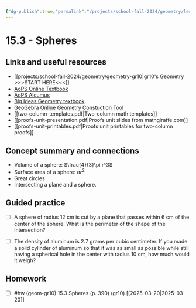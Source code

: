 ```yaml
---
{"dg-publish":true,"permalink":"/projects/school-fall-2024/geometry/lessons/15-3-spheres/"}
---
```



#  15.3 - Spheres

## Links and useful resources 

- [[projects/school-fall-2024/geometry/geometry-gr10\|gr10's Geometry >>>START HERE<<<]]
- [AoPS Online Textbook](https://artofproblemsolving.com/ebooks/intro-geometry-ebook/c0toc)
- [AoPS Alcumus](https://artofproblemsolving.com/teacher/students)
- [Big Ideas Geometry textbook](https://bim.easyaccessmaterials.com/?level=12)
- [GeoGebra Online Geometry Constuction Tool](https://www.geogebra.org/geometry?lang=en/)
- [[two-column-templates.pdf|Two-column math templates]]
- [[proofs-unit-presentation.pdf|Proofs unit slides from mathgiraffe.com]]
- [[proofs-unit-printables.pdf|Proofs unit printables for two-column proofs]]



## Concept summary and connections


- Volume of a sphere: $\frac{4}{3}\pi r^3$ 
- Surface area of a sphere: $\pi r^2$ 
- Great circles 
- Intersecting a plane and a sphere. 


## Guided practice


- [ ] A sphere of radius 12 cm is cut by a plane that passes within 6 cm of the center of the sphere. What is the perimeter of the shape of the intersection?  
- [ ] The density of aluminum is 2.7 grams per cubic centimeter. If you made a solid cylinder of aluminum so that it was as small as possible while still having a spherical hole in the center with radius 10 cm, how much would it weigh?  


## Homework


- [ ] #hw (geom-gr10) 15.3 Spheres  (p. 390) (gr10) [[2025-03-20\|2025-03-20]] 


